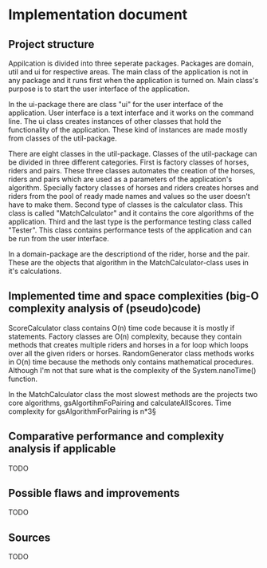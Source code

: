 # Implementation document

## Project structure

Appilcation is divided into three seperate packages. Packages are domain, util and ui for respective areas. The main class of the application is not in any package and it runs first when the application is turned on. Main class's purpose is to start the user interface of the application.

In the ui-package there are class "ui" for the user interface of the application. User interface is a text interface and it works on the command line. The ui class creates instances of other classes that hold the functionality of the application. These kind of instances are made mostly from classes of the util-package. 

There are eight classes in the util-package. Classes of the util-package can be divided in three different categories. First is factory classes of horses, riders and pairs. These three classes automates the creation of the horses, riders and pairs which are used as a parameters of the application's algorithm. Specially factory classes of horses and riders creates horses and riders from the pool of ready made names and values so the user doesn't have to make them. Second type of classes is the calculator class. This class is called "MatchCalculator" and it contains the core algorithms of the application. Third and the last type is the performance testing class called "Tester". This class contains performance tests of the application and can be run from the user interface.

In a domain-package are the descriptiond of the rider, horse and the pair. These are the objects that algorithm in the MatchCalculator-class uses in it's calculations.

## Implemented time and space complexities (big-O complexity analysis of (pseudo)code)
ScoreCalculator class contains O(n) time code because it is mostly if statements. Factory classes are O(n) complexity, because they contain methods that creates multiple riders and horses in a for loop which loops over all the given riders or horses. RandomGenerator class methods works in O(n) time because the methods only contains mathematical procedures. Although I'm not that sure what is the complexity of the System.nanoTime() function. 

In the MatchCalculator class the most slowest methods are the projects two core algorithms, gsAlgortihmFoPairing and calculateAllScores. Time complexity for gsAlgorithmForPairing is n*3§

## Comparative performance and complexity analysis if applicable
TODO

## Possible flaws and improvements
TODO

## Sources
TODO
